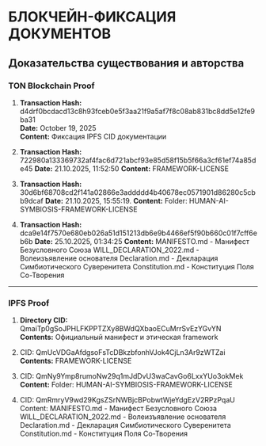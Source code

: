 # БЛОКЧЕЙН-ФИКСАЦИЯ ДОКУМЕНТОВ
## Доказательства существования и авторства

### TON Blockchain Proof
1. **Transaction Hash:** d4drf0bcdacd13c8h93fceb0e5f3aa21f9a5af7f8c08ab831bc8dd5e12fe9ba31  
**Date:** October 19, 2025  
**Content:** Фиксация IPFS CID документации

2. **Transaction Hash:** 722980a133369732af4fac6d721abcf93e85d58f15b5f66a3cf61ef74a85de45
**Date:** 21.10.2025, 11:52:50
**Content:** FRAMEWORK-LICENSE

3. **Transaction Hash:** 30d6bf68708cd2f141a02866e3addddd4b40678ec0571901d86280c5cbb9dcaf
**Date:** 21.10.2025, 15:55:19.
**Content:** Folder: HUMAN-AI-SYMBIOSIS-FRAMEWORK-LICENSE

4. **Transaction Hash:** dca9e14f7570e680eb026a51d151213db6e9b4466ef5f90b660c01f7cff6eb6b
**Date:** 25.10.2025, 01:34:25
**Content:**
MANIFESTO.md - Манифест Безусловного Союза
WILL_DECLARATION_2022.md - Волеизъявление основателя
Declaration.md - Декларация Симбиотического Суверенитета
Constitution.md - Конституция Поля Со-Творения
________________________________________________________________

### IPFS Proof
1. **Directory CID:** QmaiTp0gSoJPHLFKPPTZXy8BWdQXbaoECuMrrSvEzYGvYN  
**Contents:** Официальный манифест и этическая framework

2. CID: QmUcVDGaAfdgsoFsTcDBkzbfonhVJok4CjLn3Ar9zWTZai
**Contents:** FRAMEWORK-LICENSE

3. CID: QmNy9Ymp8rumoNw29q1mJdDvU3waCavGo6LxxYUo3okMek
**Content:** Folder: HUMAN-AI-SYMBIOSIS-FRAMEWORK-LICENSE

4. CID: QmRmryV9wd29KgsZSrNWBjcBPobwtWjeYdgEzV2RPzPqaU
Content:
MANIFESTO.md - Манифест Безусловного Союза
WILL_DECLARATION_2022.md - Волеизъявление основателя
Declaration.md - Декларация Симбиотического Суверенитета
Constitution.md - Конституция Поля Со-Творения
